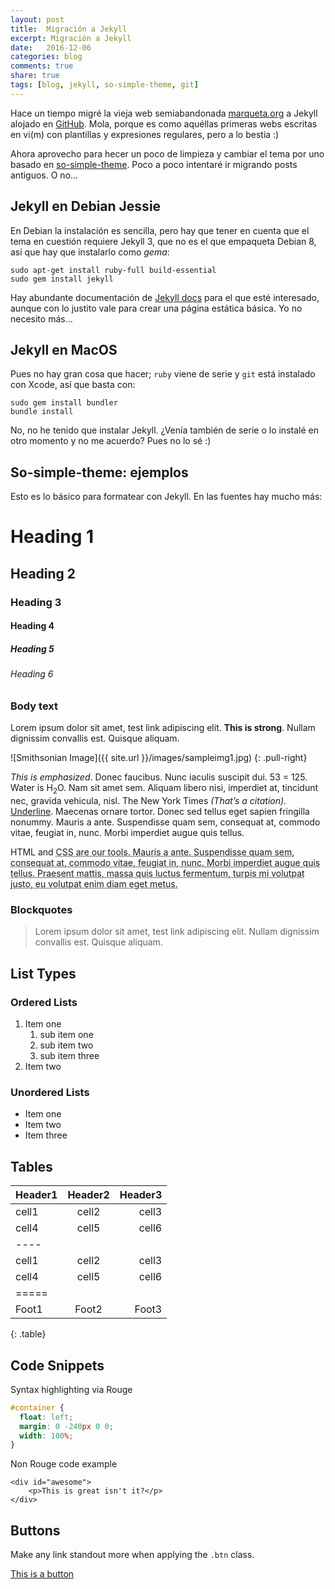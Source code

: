 ```yaml
---
layout: post
title:  Migración a Jekyll
excerpt: Migración a Jekyll
date:   2016-12-06
categories: blog
comments: true
share: true
tags: [blog, jekyll, so-simple-theme, git]
---
```

Hace un tiempo migré la vieja web semiabandonada [marqueta.org] a Jekyll alojado en [GitHub]. Mola, porque es como aquéllas primeras webs escritas en vi(m) con plantillas y expresiones regulares, pero a lo bestia :)

Ahora aprovecho para hecer un poco de limpieza y cambiar el tema por uno basado en [so-simple-theme]. Poco a poco intentaré ir migrando posts antiguos. O no...

## Jekyll en Debian Jessie

En Debian la instalación es sencilla, pero hay que tener en cuenta que el tema en cuestión requiere Jekyll 3, que no es el que empaqueta Debian 8, así que hay que instalarlo como _gema_:

```shell
sudo apt-get install ruby-full build-essential
sudo gem install jekyll
```

Hay abundante documentación de [Jekyll docs][jekyll] para el que esté interesado, aunque con lo justito vale para crear una página estática básica. Yo no necesito más...

## Jekyll en MacOS

Pues no hay gran cosa que hacer; `ruby` viene de serie y `git` está instalado con Xcode, así que basta con:

```shell
sudo gem install bundler
bundle install
```

No, no he tenido que instalar Jekyll. ¿Venía también de serie o lo instalé en otro momento y no me acuerdo? Pues no lo sé :)

## So-simple-theme: ejemplos

Esto es lo básico para formatear con Jekyll. En las fuentes hay mucho más:

# Heading 1

## Heading 2

### Heading 3

#### Heading 4

##### Heading 5

###### Heading 6

### Body text

Lorem ipsum dolor sit amet, test link adipiscing elit. **This is strong**. Nullam dignissim convallis est. Quisque aliquam.

![Smithsonian Image]({{ site.url }}/images/sampleimg1.jpg)
{: .pull-right}

*This is emphasized*. Donec faucibus. Nunc iaculis suscipit dui. 53 = 125. Water is H<sub>2</sub>O. Nam sit amet sem. Aliquam libero nisi, imperdiet at, tincidunt nec, gravida vehicula, nisl. The New York Times <cite>(That’s a citation)</cite>. <u>Underline</u>. Maecenas ornare tortor. Donec sed tellus eget sapien fringilla nonummy. Mauris a ante. Suspendisse quam sem, consequat at, commodo vitae, feugiat in, nunc. Morbi imperdiet augue quis tellus.

HTML and <abbr title="cascading stylesheets">CSS<abbr> are our tools. Mauris a ante. Suspendisse quam sem, consequat at, commodo vitae, feugiat in, nunc. Morbi imperdiet augue quis tellus. Praesent mattis, massa quis luctus fermentum, turpis mi volutpat justo, eu volutpat enim diam eget metus.

### Blockquotes

> Lorem ipsum dolor sit amet, test link adipiscing elit. Nullam dignissim convallis est. Quisque aliquam.

## List Types

### Ordered Lists

1. Item one
   1. sub item one
   2. sub item two
   3. sub item three
2. Item two

### Unordered Lists

* Item one
* Item two
* Item three

## Tables

| Header1 | Header2 | Header3 |
|:--------|:-------:|--------:|
| cell1   | cell2   | cell3   |
| cell4   | cell5   | cell6   |
|----
| cell1   | cell2   | cell3   |
| cell4   | cell5   | cell6   |
|=====
| Foot1   | Foot2   | Foot3   |
{: .table}

## Code Snippets

Syntax highlighting via Rouge

```css
#container {
  float: left;
  margin: 0 -240px 0 0;
  width: 100%;
}
```

Non Rouge code example

    <div id="awesome">
        <p>This is great isn't it?</p>
    </div>

## Buttons

Make any link standout more when applying the `.btn` class.

<div markdown="0"><a href="#" class="btn">This is a button</a></div>

[so-simple-theme]: https://mmistakes.github.io/so-simple-theme/
[marqueta.org]: http://marqueta.org
[GitHub]: https://github.com
[jekyll]: http://jekyllrb.com
